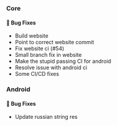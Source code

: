 ### Core

#### <!-- 1 -->🐛 Bug Fixes

- Build website
- Point to correct website commit
- Fix website ci (#54)
- Small branch fix in website
- Make the stupid passing CI for android
- Resolve issue with android ci
- Some CI/CD fixes



### Android

#### <!-- 1 -->🐛 Bug Fixes

- Update russian string res


<!-- generated by git-cliff -->
